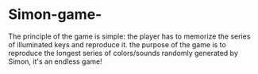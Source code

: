 # Simon-game-
The principle of the game is simple: the player has to memorize the series of illuminated keys and reproduce it. the purpose of the game is to reproduce the longest series of colors/sounds randomly generated by Simon, it's an endless game!
